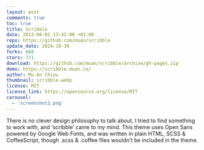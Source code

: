 ```yaml
---
layout: post
comments: true
toc: true
title: Scribble
date: 2013-06-01 13:42:00 +01:00
repo: https://github.com/muan/scribble
update_date: 2024-10-30
forks: 668
stars: 771
download: https://github.com/muan/scribble/archive/gh-pages.zip
demo: https://scribble.muan.co/
author: Mu-An Chiou
thumbnail: scribble.webp
license: MIT
license_link: https://opensource.org/license/MIT
carousel:
  - 'screenshot1.png'
---
```


There is no clever design philosophy to talk about, I tried to find something to work with, and ‘scribble’ came to my mind. This theme uses Open Sans powered by Google Web Fonts, and was written in plain HTML, SCSS & CoffeeScript, though .scss & .coffee files wouldn’t be included in the theme.
